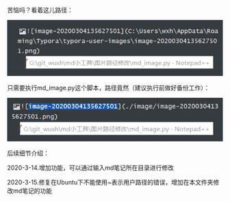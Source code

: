 苦恼吗？看着这儿路径：

![image-20200304135638051](./image/image-20200304135638051.png)

只需要执行md_image.py这个脚本，路径竟然（建议执行前做好备份工作）：

![image-20200304135704755](./image/image-20200304135704755.png)

后续细节介绍：

2020-3-14.增加功能，可以通过输入md笔记所在目录进行修改

2020-3-15.修复在Ubuntu下不能使用~表示用户路径的错误，增加在本文件夹修改md笔记的功能
